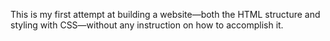This is my first attempt at building a website—both the HTML structure and styling with CSS—without any instruction on how to accomplish it.
